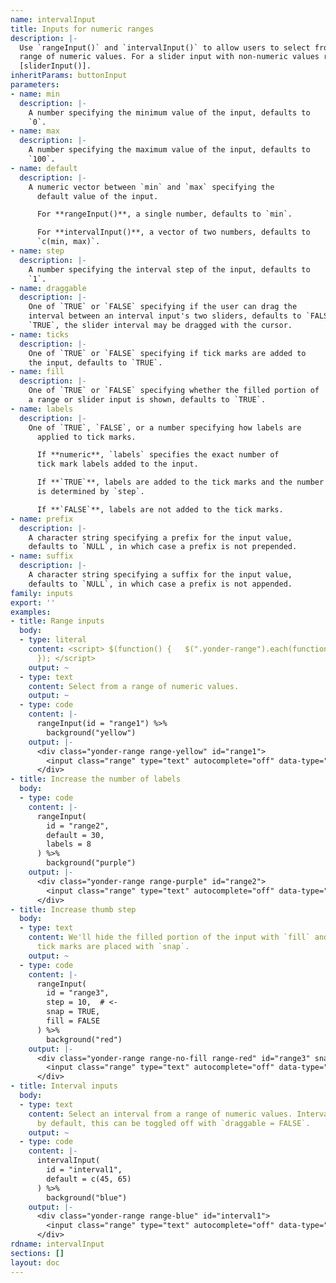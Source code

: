 ```yaml
---
name: intervalInput
title: Inputs for numeric ranges
description: |-
  Use `rangeInput()` and `intervalInput()` to allow users to select from a
  range of numeric values. For a slider input with non-numeric values refer to
  [sliderInput()].
inheritParams: buttonInput
parameters:
- name: min
  description: |-
    A number specifying the minimum value of the input, defaults to
    `0`.
- name: max
  description: |-
    A number specifying the maximum value of the input, defaults to
    `100`.
- name: default
  description: |-
    A numeric vector between `min` and `max` specifying the
      default value of the input.

      For **rangeInput()**, a single number, defaults to `min`.

      For **intervalInput()**, a vector of two numbers, defaults to
      `c(min, max)`.
- name: step
  description: |-
    A number specifying the interval step of the input, defaults to
    `1`.
- name: draggable
  description: |-
    One of `TRUE` or `FALSE` specifying if the user can drag the
    interval between an interval input's two sliders, defaults to `FALSE`. If
    `TRUE`, the slider interval may be dragged with the cursor.
- name: ticks
  description: |-
    One of `TRUE` or `FALSE` specifying if tick marks are added to
    the input, defaults to `TRUE`.
- name: fill
  description: |-
    One of `TRUE` or `FALSE` specifying whether the filled portion of
    a range or slider input is shown, defaults to `TRUE`.
- name: labels
  description: |-
    One of `TRUE`, `FALSE`, or a number specifying how labels are
      applied to tick marks.

      If **numeric**, `labels` specifies the exact number of
      tick mark labels added to the input.

      If **`TRUE`**, labels are added to the tick marks and the number of labels
      is determined by `step`.

      If **`FALSE`**, labels are not added to the tick marks.
- name: prefix
  description: |-
    A character string specifying a prefix for the input value,
    defaults to `NULL`, in which case a prefix is not prepended.
- name: suffix
  description: |-
    A character string specifying a suffix for the input value,
    defaults to `NULL`, in which case a prefix is not appended.
family: inputs
export: ''
examples:
- title: Range inputs
  body:
  - type: literal
    content: <script> $(function() {   $(".yonder-range").each(function() {     $(this.querySelector("input")).ionRangeSlider();   });
      }); </script>
    output: ~
  - type: text
    content: Select from a range of numeric values.
    output: ~
  - type: code
    content: |-
      rangeInput(id = "range1") %>%
        background("yellow")
    output: |-
      <div class="yonder-range range-yellow" id="range1">
        <input class="range" type="text" autocomplete="off" data-type="single" data-min="0" data-max="100" data-step="1" data-from="0" data-prettify-separator="," data-grid="TRUE" data-grid-num="4"/>
      </div>
- title: Increase the number of labels
  body:
  - type: code
    content: |-
      rangeInput(
        id = "range2",
        default = 30,
        labels = 8
      ) %>%
        background("purple")
    output: |-
      <div class="yonder-range range-purple" id="range2">
        <input class="range" type="text" autocomplete="off" data-type="single" data-min="0" data-max="100" data-step="1" data-from="30" data-prettify-separator="," data-grid="TRUE" data-grid-num="8"/>
      </div>
- title: Increase thumb step
  body:
  - type: text
    content: We'll hide the filled portion of the input with `fill` and change how
      tick marks are placed with `snap`.
    output: ~
  - type: code
    content: |-
      rangeInput(
        id = "range3",
        step = 10,  # <-
        snap = TRUE,
        fill = FALSE
      ) %>%
        background("red")
    output: |-
      <div class="yonder-range range-no-fill range-red" id="range3" snap="TRUE">
        <input class="range" type="text" autocomplete="off" data-type="single" data-min="0" data-max="100" data-step="10" data-from="0" data-prettify-separator="," data-grid="TRUE" data-grid-num="4"/>
      </div>
- title: Interval inputs
  body:
  - type: text
    content: Select an interval from a range of numeric values. Intervals are draggable
      by default, this can be toggled off with `draggable = FALSE`.
    output: ~
  - type: code
    content: |-
      intervalInput(
        id = "interval1",
        default = c(45, 65)
      ) %>%
        background("blue")
    output: |-
      <div class="yonder-range range-blue" id="interval1">
        <input class="range" type="text" autocomplete="off" data-type="double" data-min="0" data-max="100" data-from="45" data-to="65" data-drag-interval="FALSE" data-prettify-separator="," data-grid="TRUE" data-grid-num="4"/>
      </div>
rdname: intervalInput
sections: []
layout: doc
---
```


